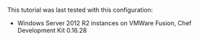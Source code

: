 This tutorial was last tested with this configuration:

* Windows Server 2012 R2 instances on VMWare Fusion, Chef Development Kit 0.16.28
